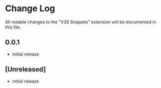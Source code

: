 # Change Log

All notable changes to the "V3S Snippets" extension will be documented in this file.

## 0.0.1
- Initial release.

 

## [Unreleased]

- Initial release